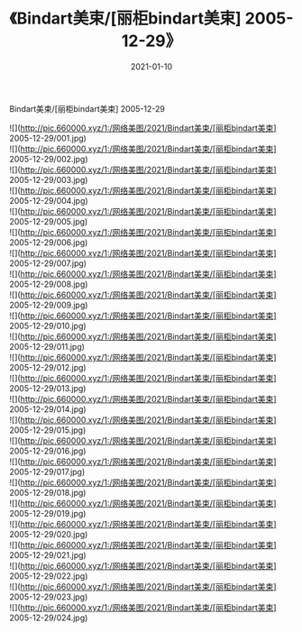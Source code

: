 ﻿---
layout: post
title:  《Bindart美束/[丽柜bindart美束] 2005-12-29》
date:   2021-01-10
img: http://pic.660000.xyz/1:/网络美图/2021/Bindart美束/[丽柜bindart美束] 2005-12-29/000.jpg
categories: [美女, 清纯, 唯美]
---

Bindart美束/[丽柜bindart美束] 2005-12-29

 ![](http://pic.660000.xyz/1:/网络美图/2021/Bindart美束/[丽柜bindart美束] 2005-12-29/001.jpg) <br>![](http://pic.660000.xyz/1:/网络美图/2021/Bindart美束/[丽柜bindart美束] 2005-12-29/002.jpg) <br>![](http://pic.660000.xyz/1:/网络美图/2021/Bindart美束/[丽柜bindart美束] 2005-12-29/003.jpg) <br>![](http://pic.660000.xyz/1:/网络美图/2021/Bindart美束/[丽柜bindart美束] 2005-12-29/004.jpg) <br>![](http://pic.660000.xyz/1:/网络美图/2021/Bindart美束/[丽柜bindart美束] 2005-12-29/005.jpg) <br>![](http://pic.660000.xyz/1:/网络美图/2021/Bindart美束/[丽柜bindart美束] 2005-12-29/006.jpg) <br>![](http://pic.660000.xyz/1:/网络美图/2021/Bindart美束/[丽柜bindart美束] 2005-12-29/007.jpg) <br>![](http://pic.660000.xyz/1:/网络美图/2021/Bindart美束/[丽柜bindart美束] 2005-12-29/008.jpg) <br>![](http://pic.660000.xyz/1:/网络美图/2021/Bindart美束/[丽柜bindart美束] 2005-12-29/009.jpg) <br>![](http://pic.660000.xyz/1:/网络美图/2021/Bindart美束/[丽柜bindart美束] 2005-12-29/010.jpg) <br>![](http://pic.660000.xyz/1:/网络美图/2021/Bindart美束/[丽柜bindart美束] 2005-12-29/011.jpg) <br>![](http://pic.660000.xyz/1:/网络美图/2021/Bindart美束/[丽柜bindart美束] 2005-12-29/012.jpg) <br>![](http://pic.660000.xyz/1:/网络美图/2021/Bindart美束/[丽柜bindart美束] 2005-12-29/013.jpg) <br>![](http://pic.660000.xyz/1:/网络美图/2021/Bindart美束/[丽柜bindart美束] 2005-12-29/014.jpg) <br>![](http://pic.660000.xyz/1:/网络美图/2021/Bindart美束/[丽柜bindart美束] 2005-12-29/015.jpg) <br>![](http://pic.660000.xyz/1:/网络美图/2021/Bindart美束/[丽柜bindart美束] 2005-12-29/016.jpg) <br>![](http://pic.660000.xyz/1:/网络美图/2021/Bindart美束/[丽柜bindart美束] 2005-12-29/017.jpg) <br>![](http://pic.660000.xyz/1:/网络美图/2021/Bindart美束/[丽柜bindart美束] 2005-12-29/018.jpg) <br>![](http://pic.660000.xyz/1:/网络美图/2021/Bindart美束/[丽柜bindart美束] 2005-12-29/019.jpg) <br>![](http://pic.660000.xyz/1:/网络美图/2021/Bindart美束/[丽柜bindart美束] 2005-12-29/020.jpg) <br>![](http://pic.660000.xyz/1:/网络美图/2021/Bindart美束/[丽柜bindart美束] 2005-12-29/021.jpg) <br>![](http://pic.660000.xyz/1:/网络美图/2021/Bindart美束/[丽柜bindart美束] 2005-12-29/022.jpg) <br>![](http://pic.660000.xyz/1:/网络美图/2021/Bindart美束/[丽柜bindart美束] 2005-12-29/023.jpg) <br>![](http://pic.660000.xyz/1:/网络美图/2021/Bindart美束/[丽柜bindart美束] 2005-12-29/024.jpg) <br>